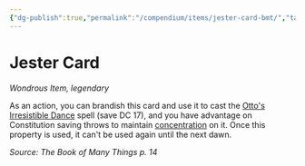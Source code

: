 ```yaml
---
{"dg-publish":true,"permalink":"/compendium/items/jester-card-bmt/","tags":["compendium/src/5e/bmt","item/rarity/legendary","item/wondrous"]}
---
```


# Jester Card
*Wondrous Item, legendary*  


As an action, you can brandish this card and use it to cast the [Otto's Irresistible Dance](compendium/spells/ottos-irresistible-dance.md) spell (save DC 17), and you have advantage on Constitution saving throws to maintain [concentration](rules/conditions.md#concentration) on it. Once this property is used, it can't be used again until the next dawn.

*Source: The Book of Many Things p. 14*